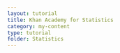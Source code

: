 ```yaml
---
layout: tutorial
title: Khan Academy for Statistics
category: my-content
type: tutorial
folder: Statistics
---
```

